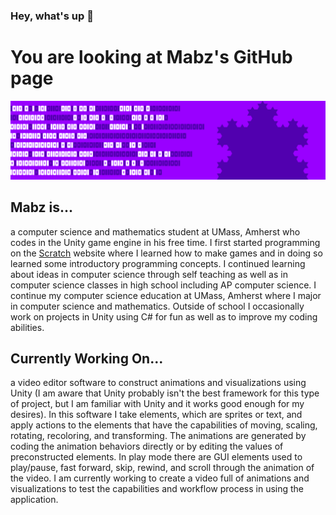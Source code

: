 ### Hey, what's up 👋

# You are looking at Mabz's GitHub page
![Background](Banner.png)

## Mabz is...
a computer science and mathematics student at UMass, Amherst who codes in the Unity game engine in his free time. I first started programming on the [Scratch](https://scratch.mit.edu/users/MabzTheGameMaker/) website where I learned how to make games and in doing so learned some introductory programming concepts. I continued learning about ideas in computer science through self teaching as well as in computer science classes in high school including AP computer science. I continue my computer science education at UMass, Amherst where I major in computer science and mathematics. Outside of school I occasionally work on projects in Unity using C# for fun as well as to improve my coding abilities.

## Currently Working On...
a video editor software to construct animations and visualizations using Unity (I am aware that Unity probably isn't the best framework for this type of project, but I am familiar with Unity and it works good enough for my desires). In this software I take elements, which are sprites or text, and apply actions to the elements that have the capabilities of moving, scaling, rotating, recoloring, and transforming. The animations are generated by coding the animation behaviors directly or by editing the values of preconstructed elements. In play mode there are GUI elements used to play/pause, fast forward, skip, rewind, and scroll through the animation of the video. I am currently working to create a video full of animations and visualizations to test the capabilities and workflow process in using the application.
